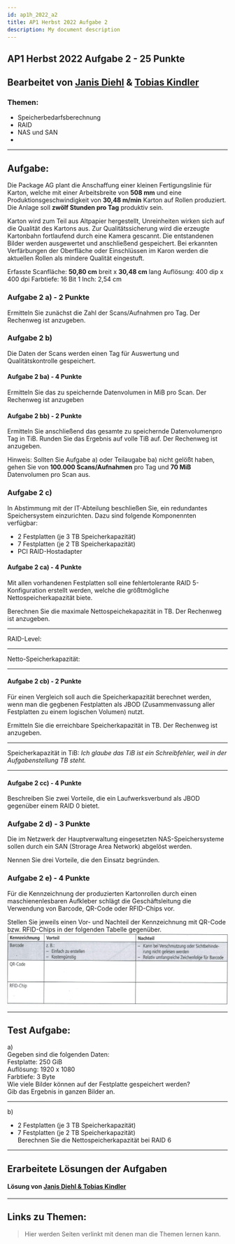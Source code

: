 ```yaml
---
id: ap1h_2022_a2
title: AP1 Herbst 2022 Aufgabe 2
description: My document description
---
```

## AP1 Herbst 2022 Aufgabe 2 - 25 Punkte
## Bearbeitet von [Janis Diehl](<../../../user/Auszubildende Holldack/diehl.md>) & [Tobias Kindler](<../../../user/Auszubildende Michel/kindler.md>)

### Themen:
- Speicherbedarfsberechnung
- RAID
- NAS und SAN
- 

---

## Aufgabe:
Die Package AG plant die Anschaffung einer kleinen Fertigungslinie für Karton, welche mit einer Arbeitsbreite von **508 mm** und eine Produktionsgeschwindigkeit von **30,48 m/min** Karton auf Rollen produziert. Die Anlage soll **zwölf Stunden pro Tag** produktiv sein.

Karton wird zum Teil aus Altpapier hergestellt, Unreinheiten wirken sich auf die Qualität des Kartons aus. Zur Qualitätssicherung wird die erzeugte Kartonbahn fortlaufend durch eine Kamera gescannt. Die entstandenen Bilder werden ausgewertet und anschließend gespeichert. Bei erkannten Verfärbungen der Oberfläche oder Einschlüssen im Karon werden die aktuellen Rollen als mindere Qualität eingestuft.

Erfasste Scanfläche:    **50,80 cm** breit x **30,48 cm** lang
Auflösung:  400 dip x 400 dpi
Farbtiefe:  16 Bit
1 Inch: 2,54 cm

### Aufgabe 2 a) - 2 Punkte
Ermitteln Sie zunächst die Zahl der Scans/Aufnahmen pro Tag. Der Rechenweg ist anzugeben.

### Aufgabe 2 b)
Die Daten der Scans werden einen Tag für Auswertung und Qualitätskontrolle gespeichert.

#### Aufgabe 2 ba) - 4 Punkte
Ermitteln Sie das zu speichernde Datenvolumen in MiB pro Scan. Der Rechenweg ist anzugeben

#### Aufgabe 2 bb) - 2 Punkte
Ermitteln Sie anschließend das gesamte zu speichernde Datenvolumenpro Tag in TiB.
Runden Sie das Ergebnis auf volle TiB auf.
Der Rechenweg ist anzugeben.

Hinweis: Sollten Sie Aufgabe a) oder Teilaugabe ba) nicht gelößt haben, gehen Sie von **100.000 Scans/Aufnahmen** pro Tag und **70 MiB** Datenvolumen pro Scan aus.

### Aufgabe 2 c)
In Abstimmung mit der IT-Abteilung beschließen Sie, ein redundantes Speichersystem einzurichten. Dazu sind folgende Komponennten verfügbar:
- 2 Festplatten (je 3 TB Speicherkapazität)
- 7 Festplatten (je 2 TB Speicherkapazität)
- PCI RAID-Hostadapter

#### Aufgabe 2 ca) - 4 Punkte
Mit allen vorhandenen Festplatten soll eine fehlertolerante RAID 5-Konfiguration erstellt werden, welche die größtmögliche Nettospeicherkapazität biete.

Berechnen Sie die maximale Nettospeichekapazität in TB. Der Rechenweg ist anzugeben.
___
RAID-Level:
___
Netto-Speicherkapazität:
___

#### Aufgabe 2 cb) - 2 Punkte
Für einen Vergleich soll auch die Speicherkapazität berechnet werden, wenn man die gegbenen Festplatten als JBOD (Zusammenvassung aller Festplatten zu einem logischen Volumen) nutzt.

Ermitteln Sie die erreichbare Speicherkapazität in TB. Der Rechenweg ist anzugeben.
___
Speicherkapazität in TiB:   *Ich glaube das TiB ist ein Schreibfehler, weil in der Aufgabenstellung TB steht.*
___

#### Aufgabe 2 cc) - 4 Punkte
Beschreiben Sie zwei Vorteile, die ein Laufwerksverbund als JBOD gegenüber einem RAID 0 bietet. 

### Aufgabe 2 d) - 3 Punkte
Die im Netzwerk der Hauptverwaltung eingesetzten NAS-Speichersysteme sollen durch ein SAN (Strorage Area Network) abgelöst werden.

Nennen Sie drei Vorteile, die den Einsatz begründen.

### Aufgabe 2 e) - 4 Punkte
Für die Kennzeichnung der produzierten Kartonrollen durch einen maschienenlesbaren Aufkleber schlägt die Geschäftsleitung die Verwendung von Barcode, QR-Code oder RFID-Chips vor.

Stellen Sie jeweils einen Vor- und Nachteil der Kennzeichnung mit QR-Code bzw. RFID-Chips in der folgenden Tabelle gegenüber.
![Aufgabe 2 e)](/img/AP1/2022/ap1h_2022/H22A2e.png)

----

## Test Aufgabe:

a)    
Gegeben sind die folgenden Daten:  
Festplatte: 250 GiB  
Auflösung: 1920 x 1080  
Farbtiefe: 3 Byte  
Wie viele Bilder können auf der Festplatte gespeichert werden?  
Gib das Ergebnis in ganzen Bilder an.  
___
b)  
- 2 Festplatten (je 3 TB Speicherkapazität)  
- 7 Festplatten (je 2 TB Speicherkapazität)  
Berechnen Sie die Nettospeicherkapazität bei RAID 6  

----

## Erarbeitete Lösungen der Aufgaben

#### Lösung von [Janis Diehl  & Tobias Kindler](solution/ap1h_2022_a2_solution.md)

----

## Links zu Themen:

> Hier werden Seiten verlinkt mit denen man die Themen lernen kann.
